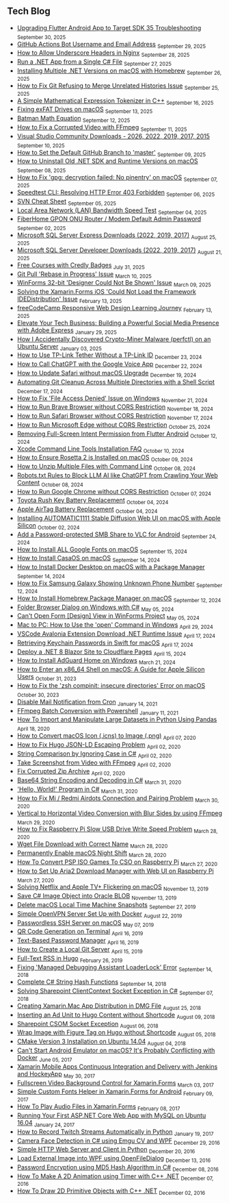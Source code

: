 ## Tech Blog

<!-- feed start -->
- [Upgrading Flutter Android App to Target SDK 35 Troubleshooting](https://www.junian.net/dev/flutter-android-sdk-35-upgrade/) <sub>September 30, 2025</sub>
- [GitHub Actions Bot Username and Email Address](https://www.junian.net/dev/github-actions-bot-username-email-address/) <sub>September 29, 2025</sub>
- [How to Allow Underscore Headers in Nginx](https://www.junian.net/dev/nginx-allow-underscore-header/) <sub>September 28, 2025</sub>
- [Run a .NET App from a Single C# File](https://www.junian.net/dev/dotnet-run-csharp-app/) <sub>September 27, 2025</sub>
- [Installing Multiple .NET Versions on macOS with Homebrew](https://www.junian.net/dev/install-multiple-dotnet-macos-homebrew/) <sub>September 26, 2025</sub>
- [How to Fix Git Refusing to Merge Unrelated Histories Issue](https://www.junian.net/dev/git-refusing-to-merge-unrelated-histories/) <sub>September 25, 2025</sub>
- [A Simple Mathematical Expression Tokenizer in C++](https://www.junian.net/dev/cpp-math-expression-tokenizer/) <sub>September 16, 2025</sub>
- [Fixing exFAT Drives on macOS](https://www.junian.net/tech/macos-fix-exfat/) <sub>September 13, 2025</sub>
- [Batman Math Equation](https://www.junian.net/tech/batman-math-equation/) <sub>September 12, 2025</sub>
- [How to Fix a Corrupted Video with FFmpeg](https://www.junian.net/tech/ffmpeg-fix-corrupted-video/) <sub>September 11, 2025</sub>
- [Visual Studio Community Downloads - 2026, 2022, 2019, 2017, 2015](https://www.junian.net/dev/visual-studio-community-download-links/) <sub>September 10, 2025</sub>
- [How to Set the Default GitHub Branch to 'master'](https://www.junian.net/dev/github-master-branch/) <sub>September 09, 2025</sub>
- [How to Uninstall Old .NET SDK and Runtime Versions on macOS](https://www.junian.net/dev/dotnet-sdk-runtime-macos-removal/) <sub>September 08, 2025</sub>
- [How to Fix 'gpg: decryption failed: No pinentry' on macOS](https://www.junian.net/tech/macos-gpg-decryption-failed-no-pinentry/) <sub>September 07, 2025</sub>
- [Speedtest CLI: Resolving HTTP Error 403 Forbidden](https://www.junian.net/tech/speedtest-http-error-403-forbidden/) <sub>September 06, 2025</sub>
- [SVN Cheat Sheet](https://www.junian.net/dev/svn-cheat-sheet/) <sub>September 05, 2025</sub>
- [Local Area Network (LAN) Bandwidth Speed Test](https://www.junian.net/tech/local-area-network-bandwidth-speed-test/) <sub>September 04, 2025</sub>
- [FiberHome GPON ONU Router / Modem Default Admin Password](https://www.junian.net/tech/fiberhome-gpon-onu-router-admin-password/) <sub>September 02, 2025</sub>
- [Microsoft SQL Server Express Downloads (2022, 2019, 2017)](https://www.junian.net/dev/microsoft-sql-server-express-download-links/) <sub>August 25, 2025</sub>
- [Microsoft SQL Server Developer Downloads (2022, 2019, 2017)](https://www.junian.net/dev/microsoft-sql-server-developer-edition-download-links/) <sub>August 21, 2025</sub>
- [Free Courses with Credly Badges](https://www.junian.net/tech/free-credly-badges/) <sub>July 31, 2025</sub>
- [Git Pull 'Rebase in Progress' Issue](https://www.junian.net/dev/git-pull-rebase-in-progress/) <sub>March 10, 2025</sub>
- [WinForms 32-bit 'Designer Could Not Be Shown' Issue](https://www.junian.net/dev/dotnet-winforms-32bit-designer-issue/) <sub>March 09, 2025</sub>
- [Solving the Xamarin.Forms iOS 'Could Not Load the Framework IDEDistribution' Issue](https://www.junian.net/dev/xamarin-forms-ios-framework-idedistribution-issue/) <sub>February 13, 2025</sub>
- [freeCodeCamp Responsive Web Design Learning Journey](https://www.junian.net/dev/learn-freecodecamp-responsive-web-design/) <sub>February 13, 2025</sub>
- [Elevate Your Tech Business: Building a Powerful Social Media Presence with Adobe Express](https://www.junian.net/tech/building-a-powerful-social-media-presence-with-adobe-express/) <sub>January 29, 2025</sub>
- [How I Accidentally Discovered Crypto-Miner Malware (perfctl) on an Ubuntu Server](https://www.junian.net/tech/ubuntu-perfctl-malware-mongodb-not-running/) <sub>January 03, 2025</sub>
- [How to Use TP-Link Tether Without a TP-Link ID](https://www.junian.net/tech/tp-link-tether-without-tp-link-id/) <sub>December 23, 2024</sub>
- [How to Call ChatGPT with the Google Voice App](https://www.junian.net/tech/google-voice-chatgpt-call/) <sub>December 22, 2024</sub>
- [How to Update Safari without macOS Upgrade](https://www.junian.net/tech/update-safari-without-macos-upgrade/) <sub>December 19, 2024</sub>
- [Automating Git Cleanup Across Multiple Directories with a Shell Script](https://www.junian.net/dev/multiple-git-repos-cleanup/) <sub>December 17, 2024</sub>
- [How to Fix 'File Access Denied' Issue on Windows](https://www.junian.net/tech/windows-fix-file-access-denied/) <sub>November 21, 2024</sub>
- [How to Run Brave Browser without CORS Restriction](https://www.junian.net/dev/brave-disable-cors/) <sub>November 18, 2024</sub>
- [How to Run Safari Browser without CORS Restriction](https://www.junian.net/dev/safari-disable-cors/) <sub>November 17, 2024</sub>
- [How to Run Microsoft Edge without CORS Restriction](https://www.junian.net/dev/microsoft-edge-disable-cors/) <sub>October 25, 2024</sub>
- [Removing Full-Screen Intent Permission from Flutter Android](https://www.junian.net/dev/flutter-android-remove-permission-use-full-screen-intent/) <sub>October 12, 2024</sub>
- [Xcode Command Line Tools Installation FAQ](https://www.junian.net/dev/xcode-command-line-tools-installation-faq/) <sub>October 10, 2024</sub>
- [How to Ensure Rosetta 2 is Installed on macOS](https://www.junian.net/dev/macos-install-rosetta-2/) <sub>October 09, 2024</sub>
- [How to Unzip Multiple Files with Command Line](https://www.junian.net/tech/unzip-cli-multiple-files/) <sub>October 08, 2024</sub>
- [Robots.txt Rules to Block LLM AI like ChatGPT from Crawling Your Web Content](https://www.junian.net/tech/robots-txt-block-llm-ai-gpt/) <sub>October 08, 2024</sub>
- [How to Run Google Chrome without CORS Restriction](https://www.junian.net/dev/google-chrome-disable-cors/) <sub>October 07, 2024</sub>
- [Toyota Rush Key Battery Replacement](https://www.junian.net/tech/toyota-rush-key-battery-replacement/) <sub>October 04, 2024</sub>
- [Apple AirTag Battery Replacement](https://www.junian.net/tech/apple-airtag-battery-replacement/) <sub>October 04, 2024</sub>
- [Installing AUTOMATIC1111 Stable Diffusion Web UI on macOS with Apple Silicon](https://www.junian.net/tech/macos-install-stable-diffusion-webui/) <sub>October 02, 2024</sub>
- [Add a Password-protected SMB Share to VLC for Android](https://www.junian.net/tech/android-vlc-smb-share/) <sub>September 24, 2024</sub>
- [How to Install ALL Google Fonts on macOS](https://www.junian.net/tech/macos-google-fonts/) <sub>September 15, 2024</sub>
- [How to Install CasaOS on macOS](https://www.junian.net/tech/macos-install-casaos/) <sub>September 14, 2024</sub>
- [How to Install Docker Desktop on macOS with a Package Manager](https://www.junian.net/tech/macos-install-docker/) <sub>September 14, 2024</sub>
- [How to Fix Samsung Galaxy Showing Unknown Phone Number](https://www.junian.net/tech/fix-samsung-galaxy-unknown-phone-number/) <sub>September 12, 2024</sub>
- [How to Install Homebrew Package Manager on macOS](https://www.junian.net/tech/macos-install-homebrew/) <sub>September 12, 2024</sub>
- [Folder Browser Dialog on Windows with C#](https://www.junian.net/dev/csharp-open-folder-dialog/) <sub>May 05, 2024</sub>
- [Can't Open Form [Design] View in WinForms Project](https://www.junian.net/dev/winforms-unable-open-design-view/) <sub>May 05, 2024</sub>
- [Mac to PC: How to Use the 'open' Command in Windows](https://www.junian.net/tech/windows-open-command-like-macos/) <sub>April 29, 2024</sub>
- [VSCode Avalonia Extension Download .NET Runtime Issue](https://www.junian.net/dev/vscode-avalonia-requested-to-download-dotnet-runtime/) <sub>April 17, 2024</sub>
- [Retrieving Keychain Passwords in Swift for macOS](https://www.junian.net/dev/swift-get-keychain-password/) <sub>April 17, 2024</sub>
- [Deploy a .NET 8 Blazor Site to Cloudflare Pages](https://www.junian.net/dev/deploy-blazor-to-cloudflare-pages/) <sub>April 15, 2024</sub>
- [How to Install AdGuard Home on Windows](https://www.junian.net/tech/windows-install-adguard-home/) <sub>March 21, 2024</sub>
- [How to Enter an x86_64 Shell on macOS: A Guide for Apple Silicon Users](https://www.junian.net/dev/macos-x86_64-shell-from-arm64/) <sub>October 31, 2023</sub>
- [How to Fix the 'zsh compinit: insecure directories' Error on macOS](https://www.junian.net/dev/macos-fix-zsh-compinit-insecure-directories/) <sub>October 30, 2023</sub>
- [Disable Mail Notification from Cron](https://www.junian.net/tech/disable-cron-mail-notification/) <sub>January 14, 2021</sub>
- [FFmpeg Batch Conversion with Powershell](https://www.junian.net/tech/powershell-ffmpeg-batch/) <sub>January 11, 2021</sub>
- [How To Import and Manipulate Large Datasets in Python Using Pandas](https://www.junian.net/dev/python-pandas-large-datasets/) <sub>April 18, 2020</sub>
- [How to Convert macOS Icon (.icns) to Image (.png)](https://www.junian.net/tech/icns-to-png/) <sub>April 07, 2020</sub>
- [How to Fix Hugo JSON-LD Escaping Problem](https://www.junian.net/dev/hugo-fix-json-ld-escaping/) <sub>April 02, 2020</sub>
- [String Comparison by Ignoring Case in C#](https://www.junian.net/dev/csharp-string-comparison-ignore-case/) <sub>April 02, 2020</sub>
- [Take Screenshot from Video with FFmpeg](https://www.junian.net/tech/ffmpeg-video-screenshot/) <sub>April 02, 2020</sub>
- [Fix Corrupted Zip Archive](https://www.junian.net/tech/cli-fix-corrupted-zip/) <sub>April 02, 2020</sub>
- [Base64 String Encoding and Decoding in C#](https://www.junian.net/dev/csharp-base64-string-encode-decode/) <sub>March 31, 2020</sub>
- ['Hello, World!' Program in C#](https://www.junian.net/dev/csharp-hello-world/) <sub>March 31, 2020</sub>
- [How to Fix Mi / Redmi Airdots Connection and Pairing Problem](https://www.junian.net/tech/xiaomi-airdots-connection-troubleshooting/) <sub>March 30, 2020</sub>
- [Vertical to Horizontal Video Conversion with Blur Sides by using FFmpeg](https://www.junian.net/tech/ffmpeg-vertical-video-blur/) <sub>March 29, 2020</sub>
- [How to Fix Raspberry Pi Slow USB Drive Write Speed Problem](https://www.junian.net/tech/raspberry-pi-slow-usb-drive-write-speed/) <sub>March 28, 2020</sub>
- [Wget File Download with Correct Name](https://www.junian.net/tech/wget-correct-name/) <sub>March 28, 2020</sub>
- [Permanently Enable macOS Night Shift](https://www.junian.net/tech/macos-permanent-night-shift/) <sub>March 28, 2020</sub>
- [How To Convert PSP ISO Games To CSO on Raspberry Pi](https://www.junian.net/tech/psp-iso-to-cso/) <sub>March 27, 2020</sub>
- [How to Set Up Aria2 Download Manager with Web UI on Raspberry Pi](https://www.junian.net/tech/raspberry-pi-aria2-download-manager/) <sub>March 27, 2020</sub>
- [Solving Netflix and Apple TV+ Flickering on macOS](https://www.junian.net/tech/macos-netflix-tv-flickering/) <sub>November 13, 2019</sub>
- [Save C# Image Object into Oracle BLOB](https://www.junian.net/dev/csharp-image-to-oracle-blob/) <sub>November 13, 2019</sub>
- [Delete macOS Local Time Machine Snapshots](https://www.junian.net/tech/delete-macos-local-time-machine-snapshots/) <sub>September 27, 2019</sub>
- [Simple OpenVPN Server Set Up with Docker](https://www.junian.net/dev/docker-openvpn-server/) <sub>August 22, 2019</sub>
- [Passwordless SSH Server on macOS](https://www.junian.net/dev/macos-ssh-server-no-password/) <sub>May 07, 2019</sub>
- [QR Code Generation on Terminal](https://www.junian.net/dev/terminal-qr-code-generation/) <sub>April 16, 2019</sub>
- [Text-Based Password Manager](https://www.junian.net/dev/text-based-password-manager/) <sub>April 16, 2019</sub>
- [How to Create a Local Git Server](https://www.junian.net/dev/local-git-server/) <sub>April 15, 2019</sub>
- [Full-Text RSS in Hugo](https://www.junian.net/dev/hugo-full-text-rss/) <sub>February 26, 2019</sub>
- [Fixing 'Managed Debugging Assistant LoaderLock' Error](https://www.junian.net/dev/managed-debugging-assistant-loaderlock/) <sub>September 14, 2018</sub>
- [Complete C# String Hash Functions](https://www.junian.net/dev/csharp-string-hash/) <sub>September 14, 2018</sub>
- [Solving Sharepoint ClientContext Socket Exception in C#](https://www.junian.net/dev/sharepoint-clientcontext-socket-exception/) <sub>September 07, 2018</sub>
- [Creating Xamarin.Mac App Distribution in DMG File](https://www.junian.net/dev/xamarin-mac-dmg-creation/) <sub>August 25, 2018</sub>
- [Inserting an Ad Unit to Hugo Content without Shortcode](https://www.junian.net/dev/hugo-in-article-ad/) <sub>August 09, 2018</sub>
- [Sharepoint CSOM Socket Exception](https://www.junian.net/dev/sharepoint-socket-exception/) <sub>August 06, 2018</sub>
- [Wrap Image with Figure Tag on Hugo without Shortcode](https://www.junian.net/dev/hugo-image-figure-wrap/) <sub>August 05, 2018</sub>
- [CMake Version 3 Installation on Ubuntu 14.04](https://www.junian.net/dev/cmake3-ubuntu-14-04-installation/) <sub>August 04, 2018</sub>
- [Can't Start Android Emulator on macOS? It's Probably Conflicting with Docker](https://www.junian.net/dev/android-emulator-docker-conflict-macos/) <sub>June 05, 2017</sub>
- [Xamarin Mobile Apps Continuous Integration and Delivery with Jenkins and HockeyApp](https://www.junian.net/dev/xamarin-jenkins-hockeyapp/) <sub>May 30, 2017</sub>
- [Fullscreen Video Background Control for Xamarin.Forms](https://www.junian.net/dev/xamarin-forms-video-background/) <sub>March 03, 2017</sub>
- [Simple Custom Fonts Helper in Xamarin.Forms for Android](https://www.junian.net/dev/xamarin-forms-android-custom-font/) <sub>February 09, 2017</sub>
- [How To Play Audio Files in Xamarin.Forms](https://www.junian.net/dev/xamarin-forms-play-audio/) <sub>February 08, 2017</sub>
- [Running Your First ASP.NET Core Web App with MySQL on Ubuntu 16.04](https://www.junian.net/dev/aspnet-core-mysql-ubuntu-16-04/) <sub>January 24, 2017</sub>
- [How to Record Twitch Streams Automatically in Python](https://www.junian.net/dev/python-record-twitch/) <sub>January 19, 2017</sub>
- [Camera Face Detection in C# using Emgu CV and WPF](https://www.junian.net/dev/csharp-emgucv-camera-face-detection/) <sub>December 29, 2016</sub>
- [Simple HTTP Web Server and Client in Python](https://www.junian.net/dev/python-http-server-client/) <sub>December 20, 2016</sub>
- [Load External Image into WPF using OpenFileDialog](https://www.junian.net/dev/wpf-load-external-image/) <sub>December 13, 2016</sub>
- [Password Encryption using MD5 Hash Algorithm in C#](https://www.junian.net/dev/csharp-md5/) <sub>December 08, 2016</sub>
- [How To Make A 2D Animation using Timer with C++ .NET](https://www.junian.net/dev/cpp-dotnet-2d-animation/) <sub>December 07, 2016</sub>
- [How To Draw 2D Primitive Objects with C++ .NET](https://www.junian.net/dev/cpp-dotnet-draw-2d-primitive/) <sub>December 02, 2016</sub>
<!-- feed end -->
